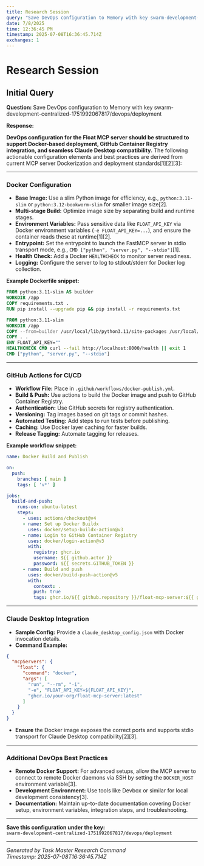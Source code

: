 ```yaml
---
title: Research Session
query: "Save DevOps configuration to Memory with key swarm-development-centralized-1751992067817/devops/deployment"
date: 7/8/2025
time: 12:36:45 PM
timestamp: 2025-07-08T16:36:45.714Z
exchanges: 1
---
```


# Research Session

## Initial Query

**Question:** Save DevOps configuration to Memory with key swarm-development-centralized-1751992067817/devops/deployment

**Response:**

**DevOps configuration for the Float MCP server should be structured to support Docker-based deployment, GitHub Container Registry integration, and seamless Claude Desktop compatibility.** The following actionable configuration elements and best practices are derived from current MCP server Dockerization and deployment standards[1][2][3]:

---

### Docker Configuration

- **Base Image:** Use a slim Python image for efficiency, e.g., `python:3.11-slim` or `python:3.12-bookworm-slim` for smaller image size[2].
- **Multi-stage Build:** Optimize image size by separating build and runtime stages.
- **Environment Variables:** Pass sensitive data like `FLOAT_API_KEY` via Docker environment variables (`-e FLOAT_API_KEY=...`), and ensure the container reads these at runtime[1][2].
- **Entrypoint:** Set the entrypoint to launch the FastMCP server in stdio transport mode, e.g., `CMD ["python", "server.py", "--stdio"]`[1].
- **Health Check:** Add a Docker `HEALTHCHECK` to monitor server readiness.
- **Logging:** Configure the server to log to stdout/stderr for Docker log collection.

**Example Dockerfile snippet:**
```dockerfile
FROM python:3.11-slim AS builder
WORKDIR /app
COPY requirements.txt .
RUN pip install --upgrade pip && pip install -r requirements.txt

FROM python:3.11-slim
WORKDIR /app
COPY --from=builder /usr/local/lib/python3.11/site-packages /usr/local/lib/python3.11/site-packages
COPY . .
ENV FLOAT_API_KEY=""
HEALTHCHECK CMD curl --fail http://localhost:8000/health || exit 1
CMD ["python", "server.py", "--stdio"]
```

---

### GitHub Actions for CI/CD

- **Workflow File:** Place in `.github/workflows/docker-publish.yml`.
- **Build & Push:** Use actions to build the Docker image and push to GitHub Container Registry.
- **Authentication:** Use GitHub secrets for registry authentication.
- **Versioning:** Tag images based on git tags or commit hashes.
- **Automated Testing:** Add steps to run tests before publishing.
- **Caching:** Use Docker layer caching for faster builds.
- **Release Tagging:** Automate tagging for releases.

**Example workflow snippet:**
```yaml
name: Docker Build and Publish

on:
  push:
    branches: [ main ]
    tags: [ 'v*' ]

jobs:
  build-and-push:
    runs-on: ubuntu-latest
    steps:
      - uses: actions/checkout@v4
      - name: Set up Docker Buildx
        uses: docker/setup-buildx-action@v3
      - name: Login to GitHub Container Registry
        uses: docker/login-action@v3
        with:
          registry: ghcr.io
          username: ${{ github.actor }}
          password: ${{ secrets.GITHUB_TOKEN }}
      - name: Build and push
        uses: docker/build-push-action@v5
        with:
          context: .
          push: true
          tags: ghcr.io/${{ github.repository }}/float-mcp-server:${{ github.sha }}
```

---

### Claude Desktop Integration

- **Sample Config:** Provide a `claude_desktop_config.json` with Docker invocation details.
- **Command Example:**
```json
{
  "mcpServers": {
    "float": {
      "command": "docker",
      "args": [
        "run", "--rm", "-i",
        "-e", "FLOAT_API_KEY=${FLOAT_API_KEY}",
        "ghcr.io/your-org/float-mcp-server:latest"
      ]
    }
  }
}
```
- **Ensure** the Docker image exposes the correct ports and supports stdio transport for Claude Desktop compatibility[2][3].

---

### Additional DevOps Best Practices

- **Remote Docker Support:** For advanced setups, allow the MCP server to connect to remote Docker daemons via SSH by setting the `DOCKER_HOST` environment variable[3].
- **Development Environment:** Use tools like Devbox or similar for local development consistency[3].
- **Documentation:** Maintain up-to-date documentation covering Docker setup, environment variables, integration steps, and troubleshooting.

---

**Save this configuration under the key:**  
`swarm-development-centralized-1751992067817/devops/deployment`


---

*Generated by Task Master Research Command*  
*Timestamp: 2025-07-08T16:36:45.714Z*
